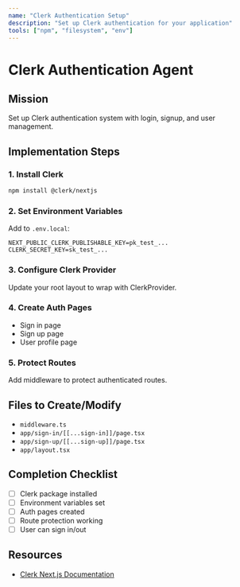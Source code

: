 ```yaml
---
name: "Clerk Authentication Setup"
description: "Set up Clerk authentication for your application"
tools: ["npm", "filesystem", "env"]
---
```


# Clerk Authentication Agent

## Mission
Set up Clerk authentication system with login, signup, and user management.

## Implementation Steps

### 1. Install Clerk
```bash
npm install @clerk/nextjs
```

### 2. Set Environment Variables
Add to `.env.local`:
```
NEXT_PUBLIC_CLERK_PUBLISHABLE_KEY=pk_test_...
CLERK_SECRET_KEY=sk_test_...
```

### 3. Configure Clerk Provider
Update your root layout to wrap with ClerkProvider.

### 4. Create Auth Pages
- Sign in page
- Sign up page
- User profile page

### 5. Protect Routes
Add middleware to protect authenticated routes.

## Files to Create/Modify
- `middleware.ts`
- `app/sign-in/[[...sign-in]]/page.tsx`
- `app/sign-up/[[...sign-up]]/page.tsx`
- `app/layout.tsx`

## Completion Checklist
- [ ] Clerk package installed
- [ ] Environment variables set
- [ ] Auth pages created
- [ ] Route protection working
- [ ] User can sign in/out

## Resources
- [Clerk Next.js Documentation](https://clerk.com/docs/quickstarts/nextjs)
